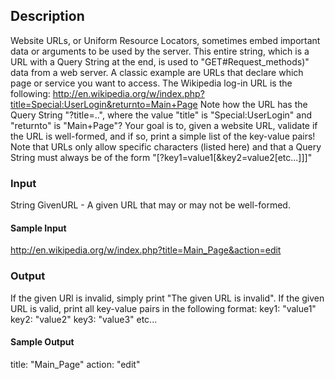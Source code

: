 ## Description
Website URLs, or Uniform Resource Locators, sometimes embed important data or arguments to be used by the server. This entire string, which is a URL with a Query String at the end, is used to "GET#Request_methods)" data from a web server.
A classic example are URLs that declare which page or service you want to access. The Wikipedia log-in URL is the following:
http://en.wikipedia.org/w/index.php?title=Special:UserLogin&returnto=Main+Page
Note how the URL has the Query String "?title=..", where the value "title" is "Special:UserLogin" and "returnto" is "Main+Page"?
Your goal is to, given a website URL, validate if the URL is well-formed, and if so, print a simple list of the key-value pairs! Note that URLs only allow specific characters (listed here) and that a Query String must always be of the form "<base-URL>[?key1=value1[&key2=value2[etc...]]]"

### Input
String GivenURL - A given URL that may or may not be well-formed.

#### Sample Input
http://en.wikipedia.org/w/index.php?title=Main_Page&action=edit


### Output
If the given URl is invalid, simply print "The given URL is invalid". If the given URL is valid, print all key-value pairs in the following format:
key1: "value1"
key2: "value2"
key3: "value3"
etc...

#### Sample Output
title: "Main_Page"
action: "edit"
